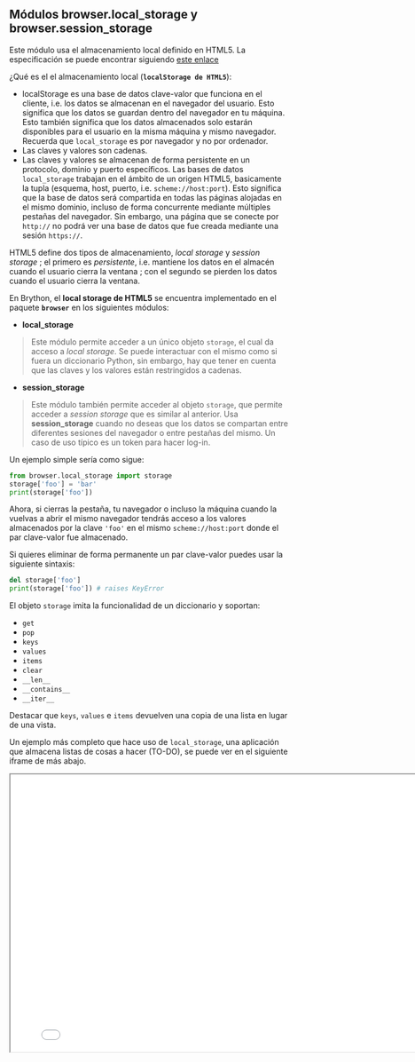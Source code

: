Módulos **browser.local\_storage** y **browser.session\_storage**
-----------------------------------------------------------------

Este módulo usa el almacenamiento local definido en HTML5. La especificación se 
puede encontrar siguiendo [este enlace](http://dev.w3.org/html5/webstorage/#the-localstorage-attribute)

¿Qué es el el almacenamiento local (**`localStorage de HTML5`**): 

- localStorage es una base de datos clave-valor que funciona en el cliente, i.e. 
los datos se almacenan en el navegador del usuario. Esto significa que los datos 
se guardan dentro del navegador en tu máquina. Esto también significa que los 
datos almacenados solo estarán disponibles para el usuario en la misma máquina y 
mismo navegador. Recuerda que `local_storage` es por navegador y no por ordenador.
- Las claves y valores son cadenas.
- Las claves y valores se almacenan de forma persistente en un protocolo, 
dominio y puerto específicos. Las bases de datos `local_storage` trabajan en el 
ámbito de un origen HTML5, basicamente la tupla (esquema, host, puerto, i.e. 
`scheme://host:port`). Esto significa que la base de datos será compartida en 
todas las páginas alojadas en el mismo dominio, incluso de forma concurrente 
mediante múltiples pestañas del navegador. Sin embargo, una página que se 
conecte por `http://` no podrá ver una base de datos que fue creada mediante una 
sesión `https://`.

HTML5 define dos tipos de almacenamiento, *local storage* y *session storage* ; 
el primero es *persistente*, i.e. mantiene los datos en el almacén cuando el 
usuario cierra la ventana ; con el segundo se pierden los datos cuando el 
usuario cierra la ventana. 

En Brython, el **local storage de HTML5** se encuentra implementado en el paquete 
**`browser`** en los siguientes módulos:

- **local\_storage**
> Este módulo permite acceder a un único objeto `storage`, el cual da acceso a 
> _local storage_. Se puede interactuar con el mismo como si fuera un diccionario 
> Python, sin embargo, hay que tener en cuenta que las claves y los valores están 
> restringidos a cadenas.
- **session\_storage**
> Este módulo también permite acceder al objeto `storage`, que permite acceder a
> _session storage_ que es similar al anterior. Usa **session\_storage** cuando 
> no deseas que los datos se compartan entre diferentes sesiones del navegador 
> o entre pestañas del mismo. Un caso de uso típico es un token para hacer log-in.

Un ejemplo simple sería como sigue:

```python
from browser.local_storage import storage
storage['foo'] = 'bar'
print(storage['foo'])
```

Ahora, si cierras la pestaña, tu navegador o incluso la máquina cuando la vuelvas a 
abrir el mismo navegador tendrás acceso a los valores almacenados por la clave `'foo'` 
en el mismo `scheme://host:port` donde el par clave-valor fue almacenado.

Si quieres eliminar de forma permanente un par clave-valor puedes usar la siguiente sintaxis:

```python
del storage['foo']
print(storage['foo']) # raises KeyError
```

El objeto `storage` imita la funcionalidad de un diccionario y soportan:

- `get`
- `pop`
- `keys`
- `values`
- `items`
- `clear`
- `__len__`
- `__contains__`
- `__iter__`

Destacar que `keys`, `values` e `items` devuelven una copia de una lista en lugar de una vista.

Un ejemplo más completo que hace uso de `local_storage`, una aplicación que almacena listas de cosas a hacer (TO-DO), se puede ver en el siguiente iframe de más abajo.

<iframe src="./examples/local_storage/local-storage-example.html" width=800, height=500></iframe>
